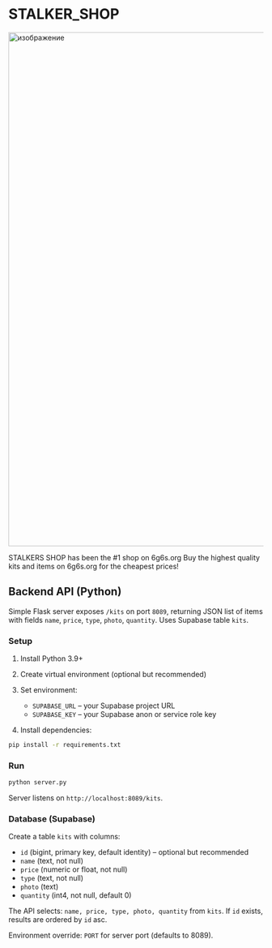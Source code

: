 # STALKER_SHOP
<img width="1899" height="1014" alt="изображение" src="https://github.com/user-attachments/assets/8d3da920-cd83-4905-9f04-d82decee4a4d" />

STALKERS SHOP has been the #1 shop on 6g6s.org Buy the highest quality kits and items on 6g6s.org for the cheapest prices!

## Backend API (Python)

Simple Flask server exposes `/kits` on port `8089`, returning JSON list of items with fields `name`, `price`, `type`, `photo`, `quantity`. Uses Supabase table `kits`.

### Setup

1. Install Python 3.9+
2. Create virtual environment (optional but recommended)
3. Set environment:

   - `SUPABASE_URL` – your Supabase project URL
   - `SUPABASE_KEY` – your Supabase anon or service role key

4. Install dependencies:

```bash
pip install -r requirements.txt
```

### Run

```bash
python server.py
```

Server listens on `http://localhost:8089/kits`.

### Database (Supabase)

Create a table `kits` with columns:

- `id` (bigint, primary key, default identity) – optional but recommended
- `name` (text, not null)
- `price` (numeric or float, not null)
- `type` (text, not null)
- `photo` (text)
- `quantity` (int4, not null, default 0)

The API selects: `name, price, type, photo, quantity` from `kits`. If `id` exists, results are ordered by `id` asc.

Environment override: `PORT` for server port (defaults to 8089).
